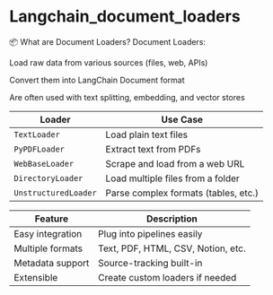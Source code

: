 # Langchain_document_loaders

📦 What are Document Loaders?
Document Loaders:

Load raw data from various sources (files, web, APIs)

Convert them into LangChain Document format

Are often used with text splitting, embedding, and vector stores

| Loader               | Use Case                             |
| -------------------- | ------------------------------------ |
| `TextLoader`         | Load plain text files                |
| `PyPDFLoader`        | Extract text from PDFs               |
| `WebBaseLoader`      | Scrape and load from a web URL       |
| `DirectoryLoader`    | Load multiple files from a folder    |
| `UnstructuredLoader` | Parse complex formats (tables, etc.) |

| Feature          | Description                        |
| ---------------- | ---------------------------------- |
| Easy integration | Plug into pipelines easily         |
| Multiple formats | Text, PDF, HTML, CSV, Notion, etc. |
| Metadata support | Source-tracking built-in           |
| Extensible       | Create custom loaders if needed    |
